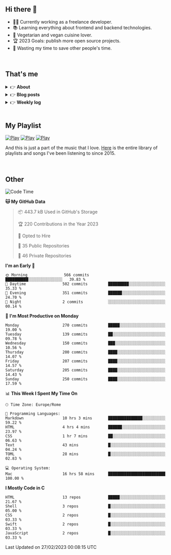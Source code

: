 <h2>Hi there 👋</h2>

- 👨‍💻 Currently working as a freelance developer.
- :books: Learning everything about frontend and backend technologies.
- 🌱 Vegetarian and vegan cuisine lover.
- :trophy: 2023 Goals: publish more open source projects.
- :dart: Wasting my time to save other people's time.

<br>

## That's me
<!-- markdownlint-disable MD033 -->
<details>
    <summary>&#128073 <b>About</b></summary><br/>

<!-- BLOG-POST-LIST:START -->
- 👀 [About me](https://simonemargio.im/)
- 🧑‍💻 [Resume](https://simonemargio.im/resume/)
- 🤝 [Polywork](https://www.polywork.com/simonemargio)
<!-- BLOG-POST-LIST:END -->
</details>

<details>
    <summary>&#128073 <b>Blog posts</b></summary><br/>

<!-- BLOG-POST-LIST:START -->
- [LastPass](https://simonemargio.im/blog/lastpass/)
- [Apple Music](https://simonemargio.im/blog/applemusic/)
- [iCloud Keychain](https://simonemargio.im/blog/icloudkeychain/)
- [Digital legacy](https://simonemargio.im/blog/digitallegacy/)
- [Usability](https://simonemargio.im/blog/usability/)
- [Bitwarden](https://simonemargio.im/blog/bitwarden/)
- [About EXIF metadata](https://simonemargio.im/blog/aboutexifmetadata/)
- [Stop using whatsapp](https://simonemargio.im/blog/stopusingwhatsapp/)
- [Password Managers](https://simonemargio.im/blog/managepasswords/)
- [More](https://simonemargio.im/blog/page/2/)
<!-- BLOG-POST-LIST:END -->
</details>

<details>
    <summary>&#128073 <b>Weekly log</b></summary><br/>

<!-- BLOG-POST-LIST:START -->
- [February - 4° week](https://simonemargio.im/log/2022/february/4/)
- [February - 3° week](https://simonemargio.im/log/2022/february/3/)
<!-- BLOG-POST-LIST:END -->
</details>

<br>

## My Playlist
[![Play](https://user-images.githubusercontent.com/22590804/173320312-c6ff4952-2d80-4da0-bc86-1a49d009b4a7.jpg)](https://music.apple.com/it/playlist/juice/pl.u-mJy83A8tGBvZWA)
[![Play](https://user-images.githubusercontent.com/22590804/173320788-49695c90-a4c3-48b3-8ac5-f6f4b944955f.jpg)](https://music.apple.com/it/playlist/gym/pl.u-38oWWgbT3gryK0)
[![Play](https://user-images.githubusercontent.com/22590804/173321081-fd673357-e189-4e1d-bf6a-fc8048872de2.jpg)](https://music.apple.com/it/playlist/relax/pl.u-9N9LLp3u27KNLk)

And this is just a part of the music that I love. [Here](https://simonemargio.github.io/music/) is the entire library of playlists and songs I've been listening to since 2015.

<br>

## Other

<!--START_SECTION:waka-->
![Code Time](http://img.shields.io/badge/Code%20Time-411%20hrs%206%20mins-blue)

**🐱 My GitHub Data** 

> 📦 443.7 kB Used in GitHub's Storage 
 > 
> 🏆 220 Contributions in the Year 2023
 > 
> 💼 Opted to Hire
 > 
> 📜 35 Public Repositories 
 > 
> 🔑 46 Private Repositories 
 > 
**I'm an Early 🐤** 

```text
🌞 Morning                566 commits         ██████████░░░░░░░░░░░░░░░   39.83 % 
🌆 Daytime                502 commits         █████████░░░░░░░░░░░░░░░░   35.33 % 
🌃 Evening                351 commits         ██████░░░░░░░░░░░░░░░░░░░   24.70 % 
🌙 Night                  2 commits           ░░░░░░░░░░░░░░░░░░░░░░░░░   00.14 % 
```
📅 **I'm Most Productive on Monday** 

```text
Monday                   270 commits         █████░░░░░░░░░░░░░░░░░░░░   19.00 % 
Tuesday                  139 commits         ██░░░░░░░░░░░░░░░░░░░░░░░   09.78 % 
Wednesday                150 commits         ███░░░░░░░░░░░░░░░░░░░░░░   10.56 % 
Thursday                 200 commits         ████░░░░░░░░░░░░░░░░░░░░░   14.07 % 
Friday                   207 commits         ████░░░░░░░░░░░░░░░░░░░░░   14.57 % 
Saturday                 205 commits         ████░░░░░░░░░░░░░░░░░░░░░   14.43 % 
Sunday                   250 commits         ████░░░░░░░░░░░░░░░░░░░░░   17.59 % 
```


📊 **This Week I Spent My Time On** 

```text
🕑︎ Time Zone: Europe/Rome

💬 Programming Languages: 
Markdown                 10 hrs 3 mins       ███████████████░░░░░░░░░░   59.22 % 
HTML                     4 hrs 4 mins        ██████░░░░░░░░░░░░░░░░░░░   23.97 % 
CSS                      1 hr 7 mins         ██░░░░░░░░░░░░░░░░░░░░░░░   06.63 % 
Text                     43 mins             █░░░░░░░░░░░░░░░░░░░░░░░░   04.24 % 
TOML                     28 mins             █░░░░░░░░░░░░░░░░░░░░░░░░   02.83 % 

💻 Operating System: 
Mac                      16 hrs 58 mins      █████████████████████████   100.00 % 
```

**I Mostly Code in C** 

```text
HTML                     13 repos            █████░░░░░░░░░░░░░░░░░░░░   21.67 % 
Shell                    3 repos             █░░░░░░░░░░░░░░░░░░░░░░░░   05.00 % 
CSS                      2 repos             █░░░░░░░░░░░░░░░░░░░░░░░░   03.33 % 
Swift                    2 repos             █░░░░░░░░░░░░░░░░░░░░░░░░   03.33 % 
JavaScript               2 repos             █░░░░░░░░░░░░░░░░░░░░░░░░   03.33 % 
```




 Last Updated on 27/02/2023 00:08:15 UTC
<!--END_SECTION:waka-->



